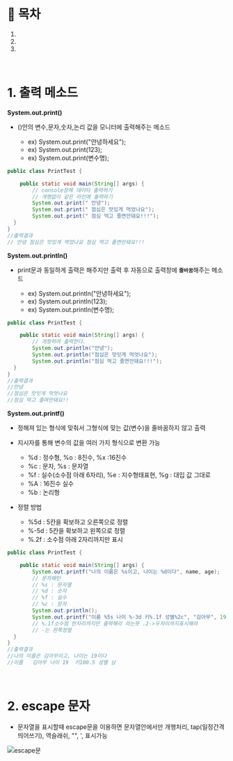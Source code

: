 # 🔖 목차

1.
2.
3.

<br/>

# 1. 출력 메소드

**System.out.print()**
- ()안의 변수,문자,숫자,논리 값을 모니터에 출력해주는 메소드

  - ex) System.out.print("안녕하세요");
  - ex) System.out.print(123);
  - ex) System.out.print(변수명);

```java
public class PrintTest {

	public static void main(String[] args) {
		// console창에 데이타 출력하기
		// 개행없이 같은 라인에 출력하기
		System.out.print(" 안녕");
		System.out.print(" 점심은 맛있게 먹었나요");
		System.out.print(" 점심 먹고 졸면안돼요!!!");
  }
}
//출력결과
// 안녕 점심은 맛있게 먹었나요 점심 먹고 졸면안돼요!!!
```

**System.out.println()**
- print문과 동일하게 출력은 해주지만 출력 후 자동으로 출력창에 <code><strong>줄바꿈</code></strong>해주는 메소드

  - ex) System.out.println("안녕하세요");
  - ex) System.out.println(123);
  - ex) System.out.println(변수명);

```java
public class PrintTest {

	public static void main(String[] args) {
		// 개항하여 출력한다.
		System.out.println("안녕"); 
		System.out.println("점심은 맛잇게 먹엇나요");
		System.out.println("점심 먹고 졸면안돼요!!!");
  }
}
//출력결과
//안녕
//점심은 맛잇게 먹엇나요
//점심 먹고 졸며안돼요!!
```
**System.out.printf()**
- 정해져 있는 형식에 맞춰서 그형식에 맞는 값(변수)을 줄바꿈하지 않고 출력
- 지시자를 통해 변수의 값을 여러 가지 형식으로 변환 가능

	- %d : 정수형, %o : 8진수, %x :16진수
	- %c : 문자, %s : 문자열
	- %f : 실수(소수점 아래 6자리), %e : 지수형태표현, %g : 대입 값 그대로
	- %A : 16진수 실수
	- %b : 논리형

- 정렬 방법

	- %5d : 5칸을 확보하고 오른쪽으로 정렬
	- %-5d : 5칸을 확보하고 왼쪽으로 정렬
	- %.2f : 소수점 아래 2자리까지만 표시

```java
public class PrintTest {

	public static void main(String[] args) {
		System.out.printf("나의 이름은 %s이고, 나이는 %d이다", name, age);
		// 문자패턴
		// %s : 문자열
		// %d : 숫자
		// %f : 실수
		// %c : 문자
		System.out.println();
		System.out.printf("이름 %5s 나이 %-3d 키%.1f 성별%2c", "김아무", 19, 180.5, '남');
		// %.1f소수점 한자리까지만 출력해라 라는뜻 .2->두자리까지표시해라
		// -는 왼쪽정렬
  }
}
//출력결과
//나의 이름은 김아무이고, 나이는 19이다
//이름   김아무 나이 19  키180.5 성별 남
```
<br/>

# 2. escape 문자
- 문자열을 표시할때 escape문을 이용하면 문자열안에서만 개행처리, tap(일정간격 띄어쓰기), 역슬래쉬, "", ', 표시가능

![escape문](https://user-images.githubusercontent.com/126074577/222139608-b1b6e604-fcc5-45a1-8fea-20dc6232a6cb.jpg)








  

